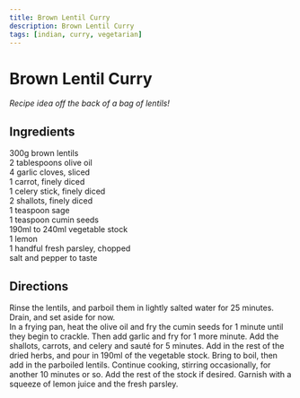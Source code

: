 ```yaml
---
title: Brown Lentil Curry
description: Brown Lentil Curry
tags: [indian, curry, vegetarian]
---
```


# Brown Lentil Curry
*Recipe idea off the back of a bag of lentils!*

## Ingredients
300g brown lentils  
2 tablespoons olive oil  
4 garlic cloves, sliced  
1 carrot, finely diced  
1 celery stick, finely diced  
2 shallots, finely diced  
1 teaspoon sage  
1 teaspoon cumin seeds  
190ml to 240ml vegetable stock  
1 lemon  
1 handful fresh parsley, chopped  
salt and pepper to taste

## Directions
Rinse the lentils, and parboil them in lightly salted water for 25 minutes. Drain, and set aside for now.  
In a frying pan, heat the olive oil and fry the cumin seeds for 1 minute until they begin to crackle. Then add garlic and fry for 1 more minute. Add the shallots, carrots, and celery and sauté for 5 minutes. Add in the rest of the dried herbs, and pour in 190ml of the vegetable stock. Bring to boil, then add in the parboiled lentils. Continue cooking, stirring occasionally, for another 10 minutes or so. Add the rest of the stock if desired. Garnish with a squeeze of lemon juice and the fresh parsley.